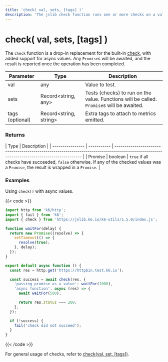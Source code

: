 ```yaml
---
title: 'check( val, sets, [tags] )'
description: 'The jslib check function runs one or more checks on a value and generates a pass/fail result, but does not throw errors or interrupt test execution upon failure. It supports async values.'
---
```


# check( val, sets, [tags] )

The `check` function is a drop-in replacement for the built-in [check](https://grafana.com/docs/k6/<K6_VERSION>/javascript-api/k6/check/), with added support for async values. Any `Promise`s will be awaited, and the result is reported once the operation has been completed.

| Parameter       | Type                   | Description                                                                               |
| --------------- | ---------------------- | ----------------------------------------------------------------------------------------- |
| val             | any                    | Value to test.                                                                            |
| sets            | Record<string, any>    | Tests (checks) to run on the value. Functions will be called. `Promise`s will be awaited. |
| tags (optional) | Record<string, string> | Extra tags to attach to metrics emitted.                                                  |

### Returns

| Type             | Description |
| ---------------- | ----------- | ------------------------------------------------------------------------------------------------------------------------------------------- |
| Promise<boolean> | boolean     | `true` if all checks have succeeded, `false` otherwise. If any of the checked values was a `Promise`, the result is wrapped in a `Promise`. |

### Examples

Using `check()` with async values.

{{< code >}}

```javascript
import http from 'k6/http';
import { fail } from 'k6';
import { check } from 'https://jslib.k6.io/k6-utils/1.5.0/index.js';

function waitFor(delay) {
  return new Promise((resolve) => {
    setTimeout(() => {
      resolve(true);
    }, delay);
  });
}

export default async function () {
  const res = http.get('https://httpbin.test.k6.io');

  const success = await check(res, {
    'passing promise as a value': waitFor(1000),
    'async function': async (res) => {
      await waitFor(500);

      return res.status === 200;
    },
  });

  if (!success) {
    fail('check did not succeed');
  }
}
```

{{< /code >}}

For general usage of checks, refer to [check(val, set, [tags])](https://grafana.com/docs/k6/<K6_VERSION>/javascript-api/k6/check/#examples).
